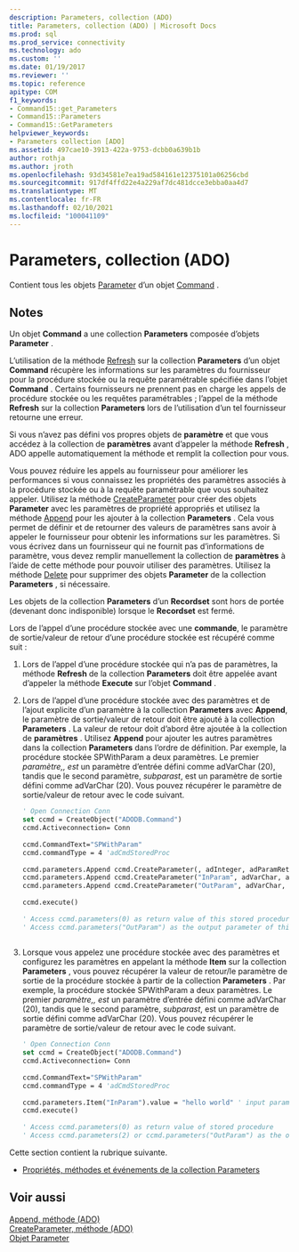 ```yaml
---
description: Parameters, collection (ADO)
title: Parameters, collection (ADO) | Microsoft Docs
ms.prod: sql
ms.prod_service: connectivity
ms.technology: ado
ms.custom: ''
ms.date: 01/19/2017
ms.reviewer: ''
ms.topic: reference
apitype: COM
f1_keywords:
- Command15::get_Parameters
- Command15::Parameters
- Command15::GetParameters
helpviewer_keywords:
- Parameters collection [ADO]
ms.assetid: 497cae10-3913-422a-9753-dcbb0a639b1b
author: rothja
ms.author: jroth
ms.openlocfilehash: 93d34581e7ea19ad584161e12375101a06256cbd
ms.sourcegitcommit: 917df4ffd22e4a229af7dc481dcce3ebba0aa4d7
ms.translationtype: MT
ms.contentlocale: fr-FR
ms.lasthandoff: 02/10/2021
ms.locfileid: "100041109"
---
```

# <a name="parameters-collection-ado"></a>Parameters, collection (ADO)
Contient tous les objets [Parameter](./parameter-object.md) d’un objet [Command](./command-object-ado.md) .  
  
## <a name="remarks"></a>Notes  
 Un objet **Command** a une collection **Parameters** composée d’objets **Parameter** .  
  
 L’utilisation de la méthode [Refresh](./refresh-method-ado.md) sur la collection **Parameters** d’un objet **Command** récupère les informations sur les paramètres du fournisseur pour la procédure stockée ou la requête paramétrable spécifiée dans l’objet **Command** . Certains fournisseurs ne prennent pas en charge les appels de procédure stockée ou les requêtes paramétrables ; l’appel de la méthode **Refresh** sur la collection **Parameters** lors de l’utilisation d’un tel fournisseur retourne une erreur.  
  
 Si vous n’avez pas défini vos propres objets de **paramètre** et que vous accédez à la collection de **paramètres** avant d’appeler la méthode **Refresh** , ADO appelle automatiquement la méthode et remplit la collection pour vous.  
  
 Vous pouvez réduire les appels au fournisseur pour améliorer les performances si vous connaissez les propriétés des paramètres associés à la procédure stockée ou à la requête paramétrable que vous souhaitez appeler. Utilisez la méthode [CreateParameter](./createparameter-method-ado.md) pour créer des objets **Parameter** avec les paramètres de propriété appropriés et utilisez la méthode [Append](./append-method-ado.md) pour les ajouter à la collection **Parameters** . Cela vous permet de définir et de retourner des valeurs de paramètres sans avoir à appeler le fournisseur pour obtenir les informations sur les paramètres. Si vous écrivez dans un fournisseur qui ne fournit pas d’informations de paramètre, vous devez remplir manuellement la collection de **paramètres** à l’aide de cette méthode pour pouvoir utiliser des paramètres. Utilisez la méthode [Delete](./delete-method-ado-parameters-collection.md) pour supprimer des objets **Parameter** de la collection **Parameters** , si nécessaire.  
  
 Les objets de la collection **Parameters** d’un **Recordset** sont hors de portée (devenant donc indisponible) lorsque le **Recordset** est fermé.  
  
 Lors de l’appel d’une procédure stockée avec une **commande**, le paramètre de sortie/valeur de retour d’une procédure stockée est récupéré comme suit :  
  
1.  Lors de l’appel d’une procédure stockée qui n’a pas de paramètres, la méthode **Refresh** de la collection **Parameters** doit être appelée avant d’appeler la méthode **Execute** sur l’objet **Command** .  
  
2.  Lors de l’appel d’une procédure stockée avec des paramètres et de l’ajout explicite d’un paramètre à la collection **Parameters** avec **Append**, le paramètre de sortie/valeur de retour doit être ajouté à la collection **Parameters** . La valeur de retour doit d’abord être ajoutée à la collection de **paramètres** . Utilisez **Append** pour ajouter les autres paramètres dans la collection **Parameters** dans l’ordre de définition. Par exemple, la procédure stockée SPWithParam a deux paramètres. Le premier *paramètre,, est* un paramètre d’entrée défini comme adVarChar (20), tandis que le second paramètre, *subparast*, est un paramètre de sortie défini comme adVarChar (20). Vous pouvez récupérer le paramètre de sortie/valeur de retour avec le code suivant.  
  
    ```vb
    ' Open Connection Conn  
    set ccmd = CreateObject("ADODB.Command")  
    ccmd.Activeconnection= Conn  
  
    ccmd.CommandText="SPWithParam"  
    ccmd.commandType = 4 'adCmdStoredProc  
  
    ccmd.parameters.Append ccmd.CreateParameter(, adInteger, adParamReturnValue, , NULL)   ' return value  
    ccmd.parameters.Append ccmd.CreateParameter("InParam", adVarChar, adParamInput, 20, "hello world")   ' input parameter  
    ccmd.parameters.Append ccmd.CreateParameter("OutParam", adVarChar, adParamOutput, 20, NULL)   ' output parameter  
  
    ccmd.execute()  
  
    ' Access ccmd.parameters(0) as return value of this stored procedure  
    ' Access ccmd.parameters("OutParam") as the output parameter of this stored procedure.  
  
    ```  
  
3.  Lorsque vous appelez une procédure stockée avec des paramètres et configurez les paramètres en appelant la méthode **Item** sur la collection **Parameters** , vous pouvez récupérer la valeur de retour/le paramètre de sortie de la procédure stockée à partir de la collection **Parameters** . Par exemple, la procédure stockée SPWithParam a deux paramètres. Le premier *paramètre,, est* un paramètre d’entrée défini comme adVarChar (20), tandis que le second paramètre, *subparast*, est un paramètre de sortie défini comme adVarChar (20). Vous pouvez récupérer le paramètre de sortie/valeur de retour avec le code suivant.  
  
    ```vb
    ' Open Connection Conn  
    set ccmd = CreateObject("ADODB.Command")  
    ccmd.Activeconnection= Conn  
  
    ccmd.CommandText="SPWithParam"  
    ccmd.commandType = 4 'adCmdStoredProc  
  
    ccmd.parameters.Item("InParam").value = "hello world" ' input parameter  
    ccmd.execute()  
  
    ' Access ccmd.parameters(0) as return value of stored procedure  
    ' Access ccmd.parameters(2) or ccmd.parameters("OutParam") as the output parameter.  
    ```  
  
 Cette section contient la rubrique suivante.  
  
-   [Propriétés, méthodes et événements de la collection Parameters](./parameters-collection-properties-methods-and-events.md)  
  
## <a name="see-also"></a>Voir aussi  
 [Append, méthode (ADO)](./append-method-ado.md)   
 [CreateParameter, méthode (ADO)](./createparameter-method-ado.md)   
 [Objet Parameter](./parameter-object.md)